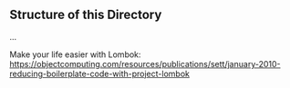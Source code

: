 ## Structure of this Directory
...

Make your life easier with Lombok: https://objectcomputing.com/resources/publications/sett/january-2010-reducing-boilerplate-code-with-project-lombok

